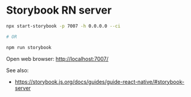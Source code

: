 # Storybook RN server

```bash
npx start-storybook -p 7007 -h 0.0.0.0 --ci

# OR

npm run storybook
```

Open web browser: <http://localhost:7007/>

See also:
- <https://storybook.js.org/docs/guides/guide-react-native/#storybook-server>

